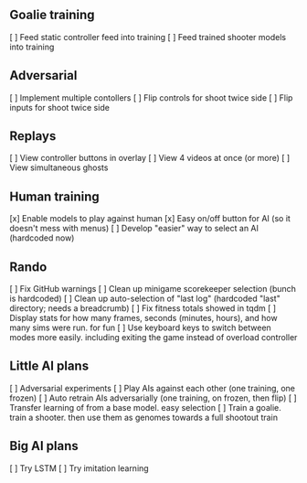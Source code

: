 Goalie training
---------------
[ ] Feed static controller feed into training
[ ] Feed trained shooter models into training


Adversarial
-----------
[ ] Implement multiple contollers
[ ] Flip controls for shoot twice side
[ ] Flip inputs for shoot twice side


Replays
-------
[ ] View controller buttons in overlay
[ ] View 4 videos at once (or more)
[ ] View simultaneous ghosts

Human training
--------------
[x] Enable models to play against human
[x] Easy on/off button for AI (so it doesn't mess with menus)
[ ] Develop "easier" way to select an AI (hardcoded now)


Rando
-----
[ ] Fix GitHub warnings
[ ] Clean up minigame scorekeeper selection (bunch is hardcoded)
[ ] Clean up auto-selection of "last log" (hardcoded "last" directory; needs a breadcrumb)
[ ] Fix fitness totals showed in tqdm
[ ] Display stats for how many frames, seconds (minutes, hours), and how many sims were run. for fun
[ ] Use keyboard keys to switch between modes more easily. including exiting the game instead of overload controller



Little AI plans
---------------
[ ] Adversarial experiments
[ ] Play AIs against each other (one training, one frozen)
[ ] Auto retrain AIs adversarially (one training, on frozen, then flip)
[ ] Transfer learning of from a base model. easy selection
[ ] Train a goalie. train a shooter. then use them as genomes towards a full shootout train


Big AI plans
------------
[ ] Try LSTM
[ ] Try imitation learning
